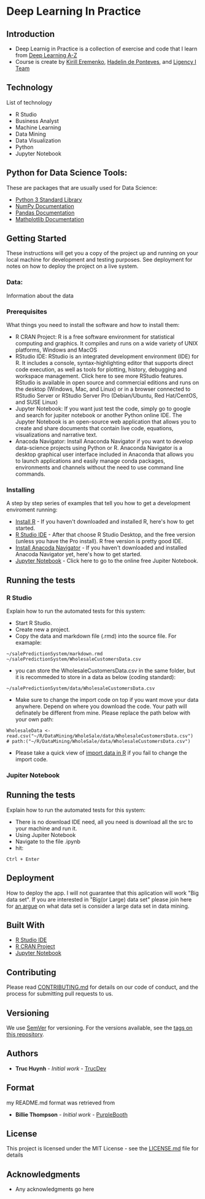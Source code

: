 # Deep Learning In Practice

## Introduction
- Deep Learnig in Practice is a collection of exercise and code that I learn from [Deep Learning A-Z](https://www.udemy.com/course/deeplearning/)
- Course is create by [Kirill Eremenko](https://www.udemy.com/user/kirilleremenko/),
[Hadelin de Ponteves](https://www.udemy.com/user/hadelin-de-ponteves/),
and [Ligency I Team](https://www.udemy.com/user/superdatascience-team/)
## Technology
List of technology
- R Studio
- Business Analyst
- Machine Learning
- Data Mining
- Data Visualization
- Python 
- Jupyter Notebook

## Python for Data Science Tools:
These are packages that are usually used for Data Science:
- [Python 3 Standard Library](https://docs.python.org/3/index.html)
- [NumPy Documentation](https://numpy.org/doc/stable/reference/index.html)
- [Pandas Documentation](https://pandas.pydata.org/docs/)
- [Mathplotlib Documentation](https://matplotlib.org/2.0.2/index.html)

## Getting Started
These instructions will get you a copy of the project up and running on your local machine for development and testing purposes. See deployment for notes on how to deploy the project on a live system.

### Data:
Information about the data

### Prerequisites
What things you need to install the software and how to install them:
- R CRAN Project: R is a free software environment for statistical computing and graphics. It compiles and runs on a wide variety of UNIX platforms, Windows and MacOS
- RStudio IDE: RStudio is an integrated development environment (IDE) for R. It includes a console, syntax-highlighting editor that supports direct code execution, as well as tools for plotting, history, debugging and workspace management. Click here to see more RStudio features. RStudio is available in open source and commercial editions and runs on the desktop (Windows, Mac, and Linux) or in a browser connected to RStudio Server or RStudio Server Pro (Debian/Ubuntu, Red Hat/CentOS, and SUSE Linux)
- Jupyter Notebook: If you want just test the code, simply go to google and search for jupiter notebook or another Python online IDE. The Jupyter Notebook is an open-source web application that allows you to create and share documents that contain live code, equations, visualizations and narrative text. 
- Anacoda Navigator: Install Anaconda Navigator if you want to develop data-science projects using Python or R. Anaconda Navigator is a desktop graphical user interface included in Anaconda that allows you to launch applications and easily manage conda packages, environments and channels without the need to use command line commands. 

### Installing
A step by step series of examples that tell you how to get a development enviroment running:
* [Install R](https://www.r-project.org/) - If you haven't downloaded and installed R, here's how to get started.
* [R Studio IDE](https://rstudio.com/products/rstudio/#:~:text=RStudio%20Take%20control%20of%20your%20R%20code%20RStudio,tools%20for%20plotting,%20history,%20debugging%20and%20workspace%20management.) - After that choose R Studio Desktop, and the free version (unless you have the Pro install). R free version is pretty good IDE.
* [Install Anacoda Navigator](https://docs.anaconda.com/anaconda/navigator/install/#:~:text=Installing%20Navigator%20Navigator%20is%20automatically%20installed%20when%20you,install%20anaconda-navigator.%20To%20start%20Navigator,%20see%20Getting%20Started.) - If you haven't downloaded and installed Anacoda Navigator yet, here's how to get started.
* [Jupyter Notebook](https://jupyter.org/try) - Click here to go to the online free Jupiter Notebook.

## Running the tests
### R Studio
Explain how to run the automated tests for this system:
- Start R Studio.
- Create new a project.
- Copy the data and markdown file (.rmd) into the source file. For examaple:
```
~/salePredictionSystem/markdown.rmd
~/salePredictionSystem/WholesaleCustomersData.csv
```
- you can store the WholesaleCustomersData.csv in the same folder, but it is recommeded to store in a data as below (coding standard):
```
~/salePredictionSystem/data/WholesaleCustomersData.csv
```
- Make sure to change the import code on top if you want move your data anywhere. Depend on where you download the code. Your path will definately be different from mine. Please replace the path below with your own path:
```
WholesaleData <- read.csv("~/R/DataMining/WholeSale/data/WholesaleCustomersData.csv")
# path:("~/R/DataMining/WholeSale/data/WholesaleCustomersData.csv")
```
- Please take a quick view of [import data in R](https://support.rstudio.com/hc/en-us/articles/218611977-Importing-Data-with-RStudio?mobile_site=true) if you fail to change the import code.

### Jupiter Notebook
## Running the tests
Explain how to run the automated tests for this system:
- There is no download IDE need, all you need is download all the src to your machine and run it.
- Using Jupiter Notebook
- Navigate to the file .ipynb
- hit:
```
Ctrl + Enter
```

## Deployment
How to deploy the app. 
I will not guarantee that this aplication will work "Big data set". If you are interested in "Big(or Large) data set" please join here for [an argue](https://www.researchgate.net/post/How-much-data-is-considered-to-be-small-data-Large-data-in-data-mining) on what data set is consider a large data set in data mining.

## Built With
* [R Studio IDE](https://rstudio.com/products/rstudio/#:~:text=RStudio%20Take%20control%20of%20your%20R%20code%20RStudio,tools%20for%20plotting,%20history,%20debugging%20and%20workspace%20management.) 
* [R CRAN Project](https://www.r-project.org/) 
* [Jupyter Notebook](https://jupyter.org/try) 

## Contributing
Please read [CONTRIBUTING.md](CONTRIBUTING.md) for details on our code of conduct, and the process for submitting pull requests to us.

## Versioning

We use [SemVer](http://semver.org/) for versioning. For the versions available, see the [tags on this repository](). 

## Authors

* **Truc Huynh** - *Initial work* - [TrucDev](https://github.com/jackyhuynh)

## Format
my README.md format was retrieved from
* **Billie Thompson** - *Initial work* - [PurpleBooth](https://github.com/PurpleBooth)

## License

This project is licensed under the MIT License - see the [LICENSE.md](LICENSE.md) file for details

## Acknowledgments
* Any acknowledgments go here
